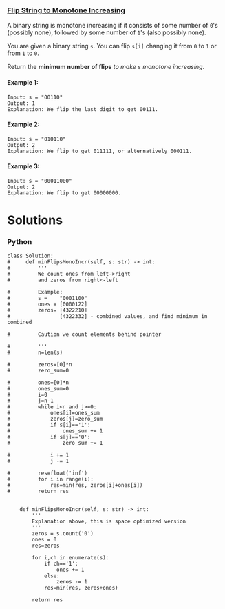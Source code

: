 ### [Flip String to Monotone Increasing](https://leetcode.com/problems/flip-string-to-monotone-increasing/) <br>

A binary string is monotone increasing if it consists of some number of `0`'s (possibly none), followed by some number of `1`'s (also possibly none).

You are given a binary string `s`. You can flip `s[i]` changing it from `0` to `1` or from `1` to `0`.

Return the **minimum number of flips** *to make* `s` *monotone increasing*.


#### Example 1:

```
Input: s = "00110"
Output: 1
Explanation: We flip the last digit to get 00111.

```

#### Example 2:

```
Input: s = "010110"
Output: 2
Explanation: We flip to get 011111, or alternatively 000111.

```

#### Example 3:

```
Input: s = "00011000"
Output: 2
Explanation: We flip to get 00000000.

```


# Solutions

### Python
```
class Solution:
#     def minFlipsMonoIncr(self, s: str) -> int:
#         '''
#         We count ones from left->right
#         and zeros from right<-left
        
#         Example:
#         s =    "0001100"
#         ones = [0000122]
#         zeros= [4322210]
#                [4322332] - combined values, and find minimum in combined
        
#         Caution we count elements behind pointer
        
#         '''
#         n=len(s)        
        
#         zeros=[0]*n
#         zero_sum=0
        
#         ones=[0]*n
#         ones_sum=0
#         i=0
#         j=n-1
#         while i<n and j>=0:
#             ones[i]=ones_sum 
#             zeros[j]=zero_sum 
#             if s[i]=='1':
#                 ones_sum += 1
#             if s[j]=='0':
#                 zero_sum += 1
            
#             i += 1
#             j -= 1
                      
#         res=float('inf')
#         for i in range(i):
#             res=min(res, zeros[i]+ones[i])
#         return res
        
        
    def minFlipsMonoIncr(self, s: str) -> int:
        '''
        Explanation above, this is space optimized version
        '''
        zeros = s.count('0')
        ones = 0
        res=zeros
                
        for i,ch in enumerate(s):
            if ch=='1':
                ones += 1
            else:
                zeros -= 1
            res=min(res, zeros+ones)            
        
        return res

```
